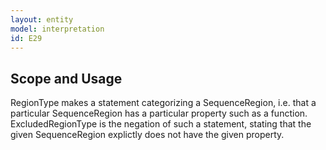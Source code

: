 ```yaml
---
layout: entity
model: interpretation
id: E29
---
```


Scope and Usage
----------------

RegionType makes a statement categorizing a SequenceRegion, i.e. that a particular SequenceRegion has a particular property such as a function.  ExcludedRegionType is the negation of such a statement, stating that the given SequenceRegion explictly does not have the given property.
